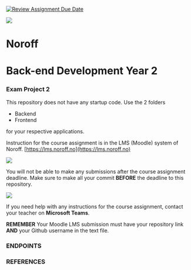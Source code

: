 [![Review Assignment Due Date](https://classroom.github.com/assets/deadline-readme-button-24ddc0f5d75046c5622901739e7c5dd533143b0c8e959d652212380cedb1ea36.svg)](https://classroom.github.com/a/veBR0SAn)

![](http://images.restapi.co.za/pvt/Noroff-64.png)
# Noroff
# Back-end Development Year 2
### Exam Project 2

This repository does not have any startup code. Use the 2 folders
- Backend
- Frontend

for your respective applications.


Instruction for the course assignment is in the LMS (Moodle) system of Noroff.
[https://lms.noroff.no](https://lms.noroff.no)

![](http://images.restapi.co.za/pvt/ca_important.png)

You will not be able to make any submissions after the course assignment deadline. Make sure to make all your commit **BEFORE** the deadline to this repository.

![](http://images.restapi.co.za/pvt/help.png)

If you need help with any instructions for the course assignment, contact your teacher on **Microsoft Teams**.

**REMEMBER** Your Moodle LMS submission must have your repository link **AND** your Github username in the text file.

### ENDPOINTS

### REFERENCES
